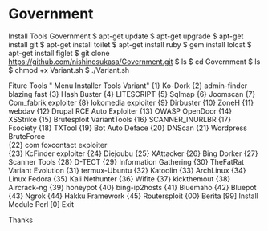# Government
Install Tools Government
$ apt-get update 
$ apt-get upgrade
$ apt-get install git
$ apt-get install toilet
$ apt-get install ruby
$ gem install lolcat
$ apt-get install figlet
$ git clone https://github.com/nishinosukasa/Government.git
$ ls
$ cd Government
$ ls
$ chmod +x Variant.sh
$ ./Variant.sh 

Fiture Tools 
" Menu Installer Tools Variant"
{1} Ko-Dork
{2} admin-finder blazing fast
{3} Hash Buster
{4} LITESCRIPT
{5} Sqlmap 
{6} Joomscan
{7} Com_fabrik exploiter
{8} lokomedia exploiter
{9} Dirbuster 
{10} ZoneH 
{11} webdav 
{12} Drupal RCE Auto Exploiter 
{13} OWASP OpenDoor
{14} XSStrike
{15} Brutesploit
VariantTools
{16} SCANNER_INURLBR
{17} Fsociety 
{18} TXTool
{19} Bot Auto Deface
{20} DNScan 
{21} Wordpress BruteForce   
{22} com foxcontact exploiter  
{23} KcFinder exploiter 
{24} Diejoubu
{25} XAttacker 
{26} Bing Dorker
{27} Scanner Tools 
{28} D-TECT
{29} Information Gathering
{30} TheFatRat 
Variant Evolution
{31} termux-Ubuntu
{32} Katoolin
{33} ArchLinux
{34} Linux Fedora 
{35} Kali Nethunter 
{36} Wifite 
{37} kickthemout
{38} Aircrack-ng
{39} honeypot
{40} bing-ip2hosts 
{41} Bluemaho
{42} Bluepot
{43} Ngrok 
{44} Hakku Framework 
{45} Routersploit
{00} Berita 
[99] Install Module Perl
[0] Exit

Thanks
